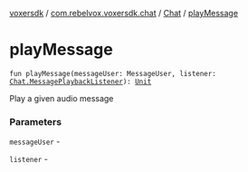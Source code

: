 [voxersdk](../../index.md) / [com.rebelvox.voxersdk.chat](../index.md) / [Chat](index.md) / [playMessage](./play-message.md)

# playMessage

`fun playMessage(messageUser: MessageUser, listener: `[`Chat.MessagePlaybackListener`](-message-playback-listener/index.md)`): `[`Unit`](https://kotlinlang.org/api/latest/jvm/stdlib/kotlin/-unit/index.html)

Play a given audio message

### Parameters

`messageUser` -

`listener` - 